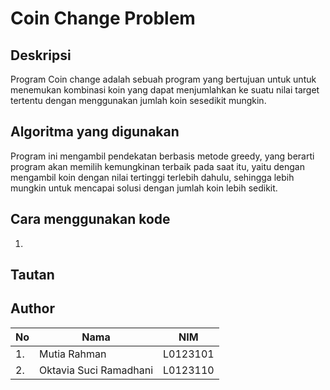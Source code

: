 # Coin Change Problem

## Deskripsi
Program Coin change adalah sebuah program yang bertujuan untuk untuk menemukan kombinasi koin yang dapat menjumlahkan ke suatu nilai target tertentu dengan menggunakan jumlah koin sesedikit mungkin. 

## Algoritma yang digunakan
Program ini mengambil pendekatan berbasis metode greedy, yang berarti program akan memilih kemungkinan terbaik pada saat itu, yaitu dengan mengambil koin dengan nilai tertinggi terlebih dahulu, sehingga lebih mungkin untuk mencapai solusi dengan jumlah koin lebih sedikit.

## Cara menggunakan kode
1. 


## Tautan

## Author
| No |     Nama                |     NIM    |
|----|-------------------------|------------|
| 1. | Mutia Rahman            |  L0123101  |
| 2. | Oktavia Suci Ramadhani  |  L0123110  |
